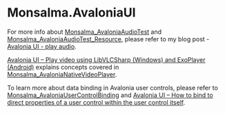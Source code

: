 # Monsalma.AvaloniaUI

For more info about [Monsalma_AvaloniaAudioTest](/Monsalma_AvaloniaAudioTest) and [Monsalma_AvaloniaAudioTest_Resource](/Monsalma_AvaloniaAudioTest_Resource), please refer to my blog post - [Avalonia UI - play audio](https://monsalma.net/avalonia-ui-audio-playback-demo/).

[Avalonia UI – Play video using LibVLCSharp (Windows) and ExoPlayer (Android)](https://monsalma.net/avalonia-ui-native-video-playback-featuring-libvlcsharp-and-exoplayer/) explains concepts covered in [Monsalma_AvaloniaNativeVideoPlayer](/Monsalma_AvaloniaNativeVideoPlayer).

To learn more about data binding in Avalonia user controls, please refer to [Monsalma_AvaloniaUserControlBinding](/Monsalma_AvaloniaUserControlBinding) and [Avalonia UI – How to bind to direct properties of a user control within the user control itself](https://monsalma.net/avalonia-ui-how-to-bind-to-direct-properties-of-a-user-control-within-the-user-control-itself/).